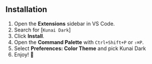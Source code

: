## Installation

1. Open the **Extensions** sidebar in VS Code.
2. Search for [`Kunai Dark`]
3. Click **Install**.
4. Open the **Command Palette** with `Ctrl+Shift+P` or `⇧⌘P`.
5. Select **Preferences: Color Theme** and pick Kunai Dark
6. Enjoy! 🎉
